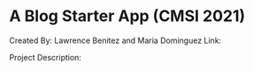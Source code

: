# A Blog Starter App (CMSI 2021)

Created By: Lawrence Benitez and Maria Dominguez
Link: 

Project Description: 
